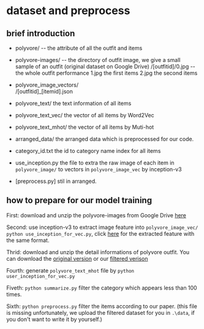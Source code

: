 # dataset and preprocess

## brief introduction 

- polyvore/   			-- the attribute of all the outfit and items

- polyvore-images/ 		-- the directory of outfit image, we give a small sample of an outfit (original dataset on 							Google Drive)
	/[outfitid]/0.jpg 	-- the whole outfit performance
				1.jpg   the first items
				2.jpg   the second items

- polyvore_image_vectors/	
	/[outfitid]\_[itemid].json

- polyvore_text/		the text information of all items

- polyvore_text_vec/	the vector of all items by Word2Vec

- polyvore_text_mhot/	the vector of all items by Muti-hot

- arranged_data/		the arranged data which is preprocessed for our code.

- category_id.txt	the id to category name index for all items

- use_inception.py      the file to extra the raw image of each item in `polyvore_image/` to vectors in 									`polyvore_image_vec` by inception-v3

- [preprocess.py]		stil in arranged.


## how to prepare for our model training
First:              download and unzip the polyvore-images from Google Drive [here](https://drive.google.com/drive/folders/0B4Eo9mft9jwoVDNEWlhEbUNUSE0)  

Second:             use inception-v3 to extract image feature into `polyvore_image_vec/`
                    `python use_inception_for_vec.py`, click [here](http:\xxx.com) for the extracted feature with the same format.

Thrid:              download and unzip the detail informations of polyvore outfit. You can download the [original version](https://drive.google.com/drive/folders/0B4Eo9mft9jwoVDNEWlhEbUNUSE0)
or our [filtered verison](http:/xxx.com)

Fourth:		    generate `polyvore_text_mhot` file by `python user_inception_for_vec.py`

Fiveth:		    `python summarize.py` filter the category which appears less than 100 times.

Sixth:		    `python preprocess.py` filter the items according to our paper. (this file is missing unfortunately, we upload the filtered dataset for you in `.\data`, if you don't want to write it by yourself.)










